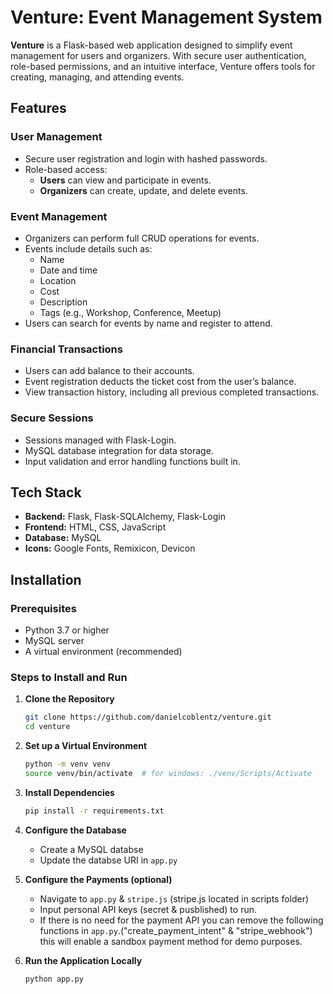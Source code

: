 # Venture: Event Management System

**Venture** is a Flask-based web application designed to simplify event management for users and organizers. With secure user authentication, role-based permissions, and an intuitive interface, Venture offers tools for creating, managing, and attending events.

## Features

### User Management
- Secure user registration and login with hashed passwords.
- Role-based access:
  - **Users** can view and participate in events.
  - **Organizers** can create, update, and delete events.

### Event Management
- Organizers can perform full CRUD operations for events.
- Events include details such as:
  - Name
  - Date and time
  - Location
  - Cost
  - Description
  - Tags (e.g., Workshop, Conference, Meetup)
- Users can search for events by name and register to attend.

### Financial Transactions
- Users can add balance to their accounts.
- Event registration deducts the ticket cost from the user’s balance.
- View transaction history, including all previous completed transactions.

### Secure Sessions
- Sessions managed with Flask-Login.
- MySQL database integration for data storage.
- Input validation and error handling functions built in.

## Tech Stack

- **Backend:** Flask, Flask-SQLAlchemy, Flask-Login
- **Frontend:** HTML, CSS, JavaScript
- **Database:** MySQL
- **Icons:** Google Fonts, Remixicon, Devicon

## Installation

### Prerequisites
- Python 3.7 or higher
- MySQL server
- A virtual environment (recommended)

### Steps to Install and Run

1. **Clone the Repository**
   ```bash
   git clone https://github.com/danielcoblentz/venture.git
   cd venture
   ```
2. **Set up a Virtual Environment**
   ```bash
   python -m venv venv
   source venv/bin/activate  # for windows: ./venv/Scripts/Activate
   ```
3. **Install Dependencies**
   ```bash
   pip install -r requirements.txt
   ```
4. **Configure the Database**
   - Create a MySQL databse
   - Update the databse URI in `app.py`

5. **Configure the Payments (optional)**
   - Navigate to `app.py` & `stripe.js` (stripe.js located in scripts folder)
   - Input personal API keys (secret & pusblished) to run.
   - If there is no need for the payment API you can remove the following functions in `app.py`.("create_payment_intent" & "stripe_webhook") this will enable a sandbox payment method for demo purposes.

6. **Run the Application Locally**
   ```bash
   python app.py
   ```